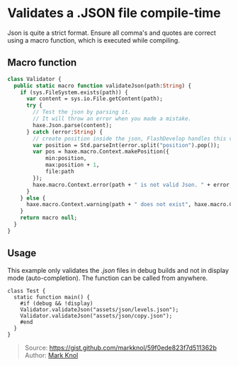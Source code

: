 [tags]: / "json,validation,macro-function"

# Validates a .JSON file compile-time

Json is quite a strict format. 
Ensure all comma's and quotes are correct using a macro function, which is executed while compiling.

## Macro function

```haxe
class Validator {
  public static macro function validateJson(path:String) {
    if (sys.FileSystem.exists(path)) {
      var content = sys.io.File.getContent(path);
      try {
        // Test the json by parsing it. 
        // It will throw an error when you made a mistake.
        haxe.Json.parse(content);
      } catch (error:String) {
        // create position inside the json, FlashDevelop handles this very nice.
        var position = Std.parseInt(error.split("position").pop());
        var pos = haxe.macro.Context.makePosition({
            min:position,
            max:position + 1,
            file:path
        });
        haxe.macro.Context.error(path + " is not valid Json. " + error, pos);
      }
    } else {
      haxe.macro.Context.warning(path + " does not exist", haxe.macro.Context.currentPos());
    }
    return macro null;
  }
}
```

## Usage

This example only validates the _.json_ files in debug builds and not in display mode (auto-completion). 
The function can be called from anywhere.

```
class Test {
  static function main() {
    #if (debug && !display)
    Validator.validateJson("assets/json/levels.json");
    Validator.validateJson("assets/json/copy.json");
    #end
  }
}
```

> Source: <https://gist.github.com/markknol/59f0ede823f7d511362b>  
> Author: [Mark Knol](http://github.com/markknol)